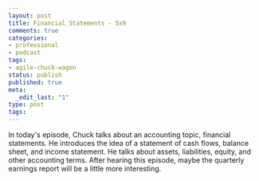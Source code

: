 ```yaml
---
layout: post
title: Financial Statements - 5x9
comments: true
categories:
- professional
- podcast
tags:
- agile-chuck-wagon
status: publish
published: true
meta:
  _edit_last: "1"
type: post
tags:
---
```

<p>In today's episode, Chuck talks about an accounting topic, financial statements. He introduces the idea of a statement of cash flows, balance sheet, and income statement. He talks about assets, liabilities, equity, and other accounting terms. After hearing this episode, maybe the quarterly earnings report will be a little more interesting. </p>